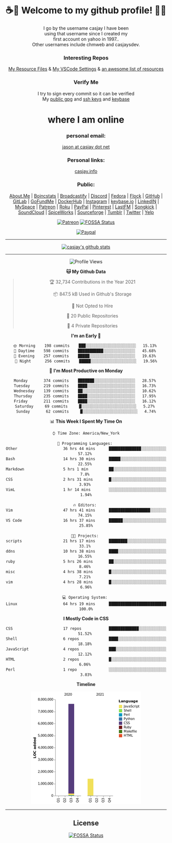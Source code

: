 <div align="center">  
  
# <strong> ☕👋 Welcome to my github profile! 👋🚀 </strong>  
  
I go by the username casjay I have been  
using that username since I created my  
first account on yahoo in 1997..  
Other usernames include chmweb and casjaysdev.  
  
### <strong> Interesting Repos </strong>  
[My Resource Files](https://github.com/casjay/resources) & 
[My VSCode Settings](https://github.com/casjay/vs-code) & 
[an awesome list of resources](https://github.com/casjay/awesome)
  
### <strong> Verify Me </strong>
I try to sign every commit so it can be verified  
My [public gpg](https://github.com/casjay/public/raw/master/jason.asc) and 
[ssh keys](https://github.com/casjay/public/raw/master/ssh_id.pub) and 
[keybase](https://keybase.io/casjay)  
  
# <strong> where I am online </strong>  
  
### <strong> personal email: </strong>  
[jason at casjay dot net](mailto:jason@casjay.net)  

### <strong> Personal links: </strong>  
[casjay.info](http://casjay.info)  
  
### <strong> Public: </strong>  
[About.Me](https://about.me/casjay) | 
[Boincstats](https://boincstats.com/en/page/profile/user/34665/) | 
[Broadcastify](http://www.radioreference.com/apps/user/?uid=184850) | 
[Discord](https://discord.gg/z2wS84v) | 
[Fedora](https://copr.fedorainfracloud.org/coprs/casjay) | 
[Flock](http://casjay.flock.com) | 
[GitHub](http://github.com/casjay) | 
[GitLab](http://gitlab.com/casjay) | 
[GoFundMe](https://www.gofundme.com/casjay) | 
[DockerHub](https://hub.docker.com/r/casjay/) | 
[Instagram](https://www.instagram.com/casjay/) | 
[keybase.io](http://keybase.io/casjay) | 
[LinkedIN](http://linkedin.com/in/casjay) | 
[MySpace](https://myspace.com/casjay) | 
[Patreon](https://www.patreon.com/casjay) | 
[Roku](https://my.roku.com/add/casjaysdev) | 
[PayPal](https://paypal.me/casjaysdev) | 
[Pinterest](https://www.pinterest.com/casjaysdev) | 
[LastFM](https://www.last.fm/user/Casjay) | 
[Songkick](https://www.songkick.com/users/casjay) | 
[SoundCloud](https://soundcloud.com/casjay) | 
[SpiceWorks](https://community.spiceworks.com/people/casjay) | 
[Sourceforge](https://sourceforge.net/u/chmweb/profile/) | 
[Tumblr](https://casjay.tumblr.com) | 
[Twitter](https://twitter.com/casjay) | 
[Yelp](https://www.yelp.com/user_details?userid=vSxaZZdqte5WhkOlsPqReQ)  
  
[![Patreon](https://img.shields.io/badge/patreon-donate-orange.svg)](https://www.patreon.com/casjay) [![FOSSA Status](https://app.fossa.com/api/projects/git%2Bgithub.com%2Fcasjay%2Fcasjay.svg?type=shield)](https://app.fossa.com/projects/git%2Bgithub.com%2Fcasjay%2Fcasjay?ref=badge_shield)

[![Paypal](https://img.shields.io/badge/Donate-PayPal-green.svg)](https://www.paypal.me/casjaysdev)  
  
---
[![casjay's github stats](https://gh-readme-stats.casjay.now.sh/api/?theme=dracula&username=casjay&show_icons=true)](https://github.com/casjay)  
  
---
<!--START_SECTION:waka-->
![Profile Views](http://img.shields.io/badge/Profile%20Views-3-blue)

**🐱 My Github Data** 

> 🏆 32,734 Contributions in the Year 2021
 > 
> 📦 847.5 kB Used in Github's Storage 
 > 
> 🚫 Not Opted to Hire
 > 
> 📜 20 Public Repositories 
 > 
> 🔑 4 Private Repositories  
 > 
**I'm an Early 🐤** 

```text
🌞 Morning    198 commits    ███░░░░░░░░░░░░░░░░░░░░░░   15.13% 
🌆 Daytime    598 commits    ███████████░░░░░░░░░░░░░░   45.68% 
🌃 Evening    257 commits    █████░░░░░░░░░░░░░░░░░░░░   19.63% 
🌙 Night      256 commits    █████░░░░░░░░░░░░░░░░░░░░   19.56%

```
📅 **I'm Most Productive on Monday** 

```text
Monday       374 commits    ███████░░░░░░░░░░░░░░░░░░   28.57% 
Tuesday      219 commits    ████░░░░░░░░░░░░░░░░░░░░░   16.73% 
Wednesday    139 commits    ██░░░░░░░░░░░░░░░░░░░░░░░   10.62% 
Thursday     235 commits    ████░░░░░░░░░░░░░░░░░░░░░   17.95% 
Friday       211 commits    ████░░░░░░░░░░░░░░░░░░░░░   16.12% 
Saturday     69 commits     █░░░░░░░░░░░░░░░░░░░░░░░░   5.27% 
Sunday       62 commits     █░░░░░░░░░░░░░░░░░░░░░░░░   4.74%

```


📊 **This Week I Spent My Time On** 

```text
⌚︎ Time Zone: America/New_York

💬 Programming Languages: 
Other                    36 hrs 44 mins      ██████████████░░░░░░░░░░░   57.12% 
Bash                     14 hrs 30 mins      █████░░░░░░░░░░░░░░░░░░░░   22.55% 
Markdown                 5 hrs 1 min         ██░░░░░░░░░░░░░░░░░░░░░░░   7.8% 
CSS                      2 hrs 31 mins       █░░░░░░░░░░░░░░░░░░░░░░░░   3.93% 
VimL                     1 hr 14 mins        ░░░░░░░░░░░░░░░░░░░░░░░░░   1.94%

🔥 Editors: 
Vim                      47 hrs 41 mins      ██████████████████░░░░░░░   74.15% 
VS Code                  16 hrs 37 mins      ██████░░░░░░░░░░░░░░░░░░░   25.85%

🐱‍💻 Projects: 
scripts                  21 hrs 17 mins      ████████░░░░░░░░░░░░░░░░░   33.1% 
ddns                     10 hrs 38 mins      ████░░░░░░░░░░░░░░░░░░░░░   16.55% 
ruby                     5 hrs 26 mins       ██░░░░░░░░░░░░░░░░░░░░░░░   8.46% 
misc                     4 hrs 38 mins       █░░░░░░░░░░░░░░░░░░░░░░░░   7.21% 
vim                      4 hrs 28 mins       █░░░░░░░░░░░░░░░░░░░░░░░░   6.96%

💻 Operating System: 
Linux                    64 hrs 19 mins      █████████████████████████   100.0%

```

**I Mostly Code in CSS** 

```text
CSS                      17 repos            █████████████░░░░░░░░░░░░   51.52% 
Shell                    6 repos             ████░░░░░░░░░░░░░░░░░░░░░   18.18% 
JavaScript               4 repos             ███░░░░░░░░░░░░░░░░░░░░░░   12.12% 
HTML                     2 repos             █░░░░░░░░░░░░░░░░░░░░░░░░   6.06% 
Perl                     1 repo              ░░░░░░░░░░░░░░░░░░░░░░░░░   3.03%

```


**Timeline**

![Chart not found](https://raw.githubusercontent.com/casjay/casjay/master/charts/bar_graph.png) 


<!--END_SECTION:waka-->
  
---

## License
[![FOSSA Status](https://app.fossa.com/api/projects/git%2Bgithub.com%2Fcasjay%2Fcasjay.svg?type=large)](https://app.fossa.com/projects/git%2Bgithub.com%2Fcasjay%2Fcasjay?ref=badge_large)

</div>  
